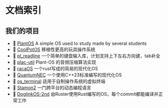 # 文档索引

## 我们的项目

* :tada: [PlantOS](https://github.com/plos-clan/Plant-OS) A simple OS used to study made by several students
* :tada: [CoolPotOS](https://github.com/plos-clan/CoolPotOS) 移植性更高的玩具操作系统
* :tada: [pl_readline](https://github.com/plos-clan/pl_readline) 一个简单的键盘输入库，计划支持上下左右方向键，tab补全
* :tada: [plac-util](https://github.com/plos-clan/plac-util) Plant-OS 的音频压缩算法实现
* :tada: [racaOS](https://github.com/zzjrabbit/racaOS) 一个rust写成的简易的现代化OS
* :tada: [QuantumNEC](https://github.com/SegmentationFaultCD/QuantumNEC/tree/limine) 一个使用C++23标准编写的现代化OS
* :tada: [os_terminal](https://github.com/plos-clan/libos-terminal) 适用于自制操作系统的虚拟终端
* :tada: [Stamon2](https://github.com/CLimber-Rong/stamon) 一门跨平台的动态编程语言
* :tada: [DoglinkOS-2nd](https://github.com/Doglinkify/DoglinkOS-2nd) 由Ruster使用Rust编写的OS，每个commit都能编译并正常工作
